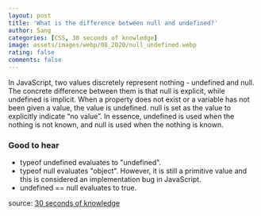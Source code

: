 ```yaml
---
layout: post
title: 'What is the difference between null and undefined?'
author: Sang
categories: [CSS, 30 seconds of knowledge]
image: assets/images/webp/08_2020/null_undefined.webp
rating: false
comments: false
---
```


In JavaScript, two values discretely represent nothing - undefined and null. The concrete difference between them is that null is explicit, while undefined is implicit. When a property does not exist or a variable has not been given a value, the value is undefined. null is set as the value to explicitly indicate “no value”. In essence, undefined is used when the nothing is not known, and null is used when the nothing is known.

### Good to hear

-   typeof undefined evaluates to "undefined".
-   typeof null evaluates "object". However, it is still a primitive value and this is considered an implementation bug in JavaScript.
-   undefined == null evaluates to true.

source: [30 seconds of knowledge](https://30secondsofknowledge.com/)
